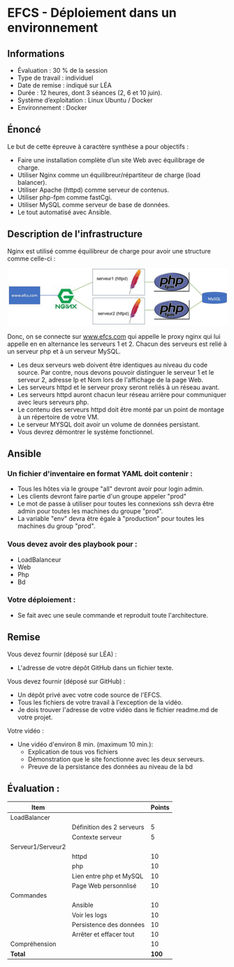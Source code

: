 # EFCS  - Déploiement dans un environnement 

## Informations
- Évaluation : 30 % de la session
- Type de travail : individuel
- Date de remise : indiqué sur LÉA 
- Durée : 12 heures, dont 3 séances (2, 6 et 10 juin). 
- Système d’exploitation : Linux Ubuntu / Docker
- Environnement : Docker

## Énoncé
Le but de cette épreuve à caractère synthèse a pour objectifs :
-	Faire une installation complète d’un site Web avec équilibrage de charge.
-	Utiliser Nginx comme un équilibreur/répartiteur de charge (load balancer).
-	Utiliser Apache (httpd) comme serveur de contenus.
- Utiliser php-fpm comme fastCgi.
- Utiliser MySQL comme serveur de base de données.
- Le tout automatisé avec Ansible.

## Description de l'infrastructure

Nginx est utilisé comme équilibreur de charge pour avoir une structure comme celle-ci :

![Infra](img/EFCS.jpg)


Donc, on se connecte sur www.efcs.com qui appelle le proxy nginx qui lui appelle en en alternance les serveurs 1 et 2. Chacun des serveurs est relié à un serveur php et à un serveur MySQL. 
-	Les deux serveurs web doivent être identiques au niveau du code source. Par contre, nous devons pouvoir distinguer le serveur 1 et le serveur 2, adresse Ip et Nom lors de l'affichage de la page Web. 
-	Les serveurs httpd et le serveur proxy seront reliés à un réseau avant.
-	Les serveurs httpd auront chacun leur réseau arrière pour communiquer avec leurs serveurs php.
-	Le contenu des serveurs httpd doit être monté par un point de montage à un répertoire de votre VM.
-	Le serveur MYSQL doit avoir un volume de données persistant.
-	Vous devrez démontrer le système fonctionnel.


## Ansible 

### Un fichier d'inventaire en format YAML doit contenir :

  - Tous les hôtes via le groupe "all" devront avoir pour login admin.
  - Les clients devront faire partie d'un groupe appeler "prod"
  - Le mot de passe à utiliser pour toutes les connexions ssh devra être admin  pour toutes les machines du groupe "prod".
  - La variable "env" devra être égale à "production" pour toutes les machines du group "prod".
 
### Vous devez avoir des playbook pour :

- LoadBalanceur
- Web
- Php
- Bd

### Votre déploiement :
  - Se fait avec une seule commande et reproduit toute l'architecture.

## Remise 
Vous devez fournir (déposé sur LÉA) :

- L'adresse de votre dépôt GitHub dans un fichier texte.

Vous devez fournir (déposé sur GitHub) :
  - Un dépôt privé avec votre code source de l'EFCS.
  - Tous les fichiers de votre travail à l'exception de la vidéo.
  - Je dois trouver l'adresse de votre vidéo dans le fichier readme.md de votre projet.

Votre vidéo :
  - Une vidéo d'environ 8 min. (maximum 10 min.):
    -   Explication de tous vos fichiers
    -   Démonstration que le site fonctionne avec les deux serveurs.
    -   Preuve de la persistance des données au niveau de la bd
    

## Évaluation :
|Item ||Points  |
--- | --- | --- |
|LoadBalancer ||
||Définition des 2 serveurs|5|
||Contexte serveur|5|
|Serveur1/Serveur2 ||
||httpd|10|
||php|10|
||Lien entre php et MySQL |10|
||Page Web personnlisé  |10|
|Commandes ||
||Ansible|10|
||Voir les logs |10|
||Persistence des données |10|
||Arrêter et effacer tout|10|
|Compréhension||10|
|**Total** ||**100**|
